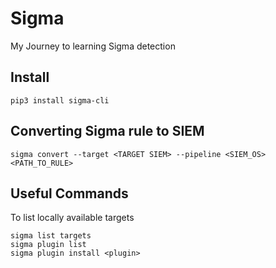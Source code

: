 # Sigma
My Journey to learning Sigma detection

## Install
```
pip3 install sigma-cli
```

## Converting Sigma rule to SIEM
```
sigma convert --target <TARGET SIEM> --pipeline <SIEM_OS> <PATH_TO_RULE>
```

## Useful Commands
To list locally available targets
```
sigma list targets
sigma plugin list
sigma plugin install <plugin>
```
